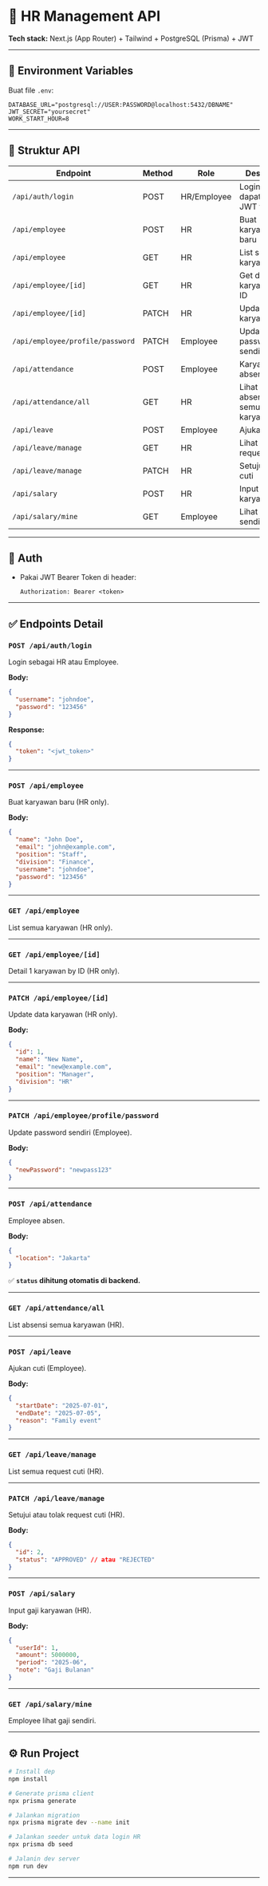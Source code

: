 # 🚀 HR Management API

**Tech stack:** Next.js (App Router) + Tailwind + PostgreSQL (Prisma) + JWT

---

## 📌 Environment Variables

Buat file `.env`:

```env
DATABASE_URL="postgresql://USER:PASSWORD@localhost:5432/DBNAME"
JWT_SECRET="yoursecret"
WORK_START_HOUR=8
```

---

## 📂 Struktur API

| Endpoint                         | Method | Role        | Deskripsi                    |
| -------------------------------- | ------ | ----------- | ---------------------------- |
| `/api/auth/login`                | POST   | HR/Employee | Login, dapatkan JWT token    |
| `/api/employee`                  | POST   | HR          | Buat karyawan baru           |
| `/api/employee`                  | GET    | HR          | List semua karyawan          |
| `/api/employee/[id]`             | GET    | HR          | Get detail karyawan by ID    |
| `/api/employee/[id]`             | PATCH  | HR          | Update data karyawan         |
| `/api/employee/profile/password` | PATCH  | Employee    | Update password sendiri      |
| `/api/attendance`                | POST   | Employee    | Karyawan absen               |
| `/api/attendance/all`            | GET    | HR          | Lihat absensi semua karyawan |
| `/api/leave`                     | POST   | Employee    | Ajukan cuti                  |
| `/api/leave/manage`              | GET    | HR          | Lihat semua request cuti     |
| `/api/leave/manage`              | PATCH  | HR          | Setujui/Tolak cuti           |
| `/api/salary`                    | POST   | HR          | Input gaji karyawan          |
| `/api/salary/mine`               | GET    | Employee    | Lihat gaji sendiri           |

---

## 🔑 **Auth**

- Pakai JWT Bearer Token di header:

  ```
  Authorization: Bearer <token>
  ```

---

## ✅ **Endpoints Detail**

### `POST /api/auth/login`

Login sebagai HR atau Employee.

**Body:**

```json
{
  "username": "johndoe",
  "password": "123456"
}
```

**Response:**

```json
{
  "token": "<jwt_token>"
}
```

---

### `POST /api/employee`

Buat karyawan baru (HR only).

**Body:**

```json
{
  "name": "John Doe",
  "email": "john@example.com",
  "position": "Staff",
  "division": "Finance",
  "username": "johndoe",
  "password": "123456"
}
```

---

### `GET /api/employee`

List semua karyawan (HR only).

---

### `GET /api/employee/[id]`

Detail 1 karyawan by ID (HR only).

---

### `PATCH /api/employee/[id]`

Update data karyawan (HR only).

**Body:**

```json
{
  "id": 1,
  "name": "New Name",
  "email": "new@example.com",
  "position": "Manager",
  "division": "HR"
}
```

---

### `PATCH /api/employee/profile/password`

Update password sendiri (Employee).

**Body:**

```json
{
  "newPassword": "newpass123"
}
```

---

### `POST /api/attendance`

Employee absen.

**Body:**

```json
{
  "location": "Jakarta"
}
```

✅ **`status` dihitung otomatis di backend.**

---

### `GET /api/attendance/all`

List absensi semua karyawan (HR).

---

### `POST /api/leave`

Ajukan cuti (Employee).

**Body:**

```json
{
  "startDate": "2025-07-01",
  "endDate": "2025-07-05",
  "reason": "Family event"
}
```

---

### `GET /api/leave/manage`

List semua request cuti (HR).

---

### `PATCH /api/leave/manage`

Setujui atau tolak request cuti (HR).

**Body:**

```json
{
  "id": 2,
  "status": "APPROVED" // atau "REJECTED"
}
```

---

### `POST /api/salary`

Input gaji karyawan (HR).

**Body:**

```json
{
  "userId": 1,
  "amount": 5000000,
  "period": "2025-06",
  "note": "Gaji Bulanan"
}
```

---

### `GET /api/salary/mine`

Employee lihat gaji sendiri.

---

## ⚙️ **Run Project**

```bash
# Install dep
npm install

# Generate prisma client
npx prisma generate

# Jalankan migration
npx prisma migrate dev --name init

# Jalankan seeder untuk data login HR
npx prisma db seed 

# Jalanin dev server
npm run dev
```

---
